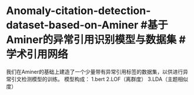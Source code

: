 # Anomaly-citation-detection-dataset-based-on-Aminer #基于Aminer的异常引用识别模型与数据集 #学术引用网络
我们在Aminer的基础上建造了一个少量带有异常引用标签的数据集，以供进行异常引文检测模型的训练。
模型构成：
  1.bert
  2.LOF（离群度）
  3.LDA（主题相似度）

